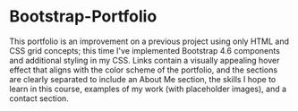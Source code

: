 # Bootstrap-Portfolio


This portfolio is an improvement on a previous project using only HTML and CSS grid concepts; this time I've implemented Bootstrap 4.6 components and additional styling in my CSS. Links contain a visually appealing hover effect that aligns with the color scheme of the portfolio, and the sections are clearly separated to include an About Me section, the skills I hope to learn in this course, examples of my work (with placeholder images), and a contact section.
